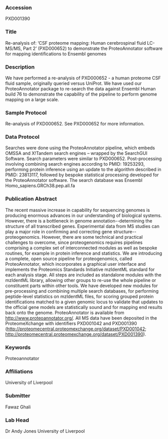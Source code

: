 ### Accession
PXD001390

### Title
Re-analysis of: ‘CSF proteome mapping: Human cerebrospinal fluid LC-MS/MS, Part 2’ (PXD000652) to demonstrate the ProteoAnnotator software for mapping identifications to Ensembl genomes

### Description
We have performed a re-analysis of PXD000652 - a human proteome CSF fluid sample, originally queried versus UniProt. We have used our ProteoAnnotator package to re-search the data against Ensembl Human build 76 to demonstrate the capability of the pipeline to perform genome mapping on a large scale.

### Sample Protocol
Re-analysis of PXD000652. See PXD000652 for more information.

### Data Protocol
Searches were done using the ProteoAnnotator pipeline, which embeds OMSSA and X!Tandem search engines – wrapped by the SearchGUI Software. Search parameters were similar to PXD000652. Post-processing involving combining search engines according to PMID: 19253293, performing protein inference using an update to the algorithm described in PMID: 23813117, followed by bespoke statistical processing developed for the ProteoAnnotator software. The search database was Ensembl Homo_sapiens.GRCh38.pep.all.fa

### Publication Abstract
The recent massive increase in capability for sequencing genomes is producing enormous advances in our understanding of biological systems. However, there is a bottleneck in genome annotation--determining the structure of all transcribed genes. Experimental data from MS studies can play a major role in confirming and correcting gene structure--proteogenomics. However, there are some technical and practical challenges to overcome, since proteogenomics requires pipelines comprising a complex set of interconnected modules as well as bespoke routines, for example in protein inference and statistics. We are introducing a complete, open source pipeline for proteogenomics, called ProteoAnnotator, which incorporates a graphical user interface and implements the Proteomics Standards Initiative mzIdentML standard for each analysis stage. All steps are included as standalone modules with the mzIdentML library, allowing other groups to re-use the whole pipeline or constituent parts within other tools. We have developed new modules for pre-processing and combining multiple search databases, for performing peptide-level statistics on mzIdentML files, for scoring grouped protein identifications matched to a given genomic locus to validate that updates to the official gene models are statistically sound and for mapping end results back onto the genome. ProteoAnnotator is available from http://www.proteoannotator.org/. All MS data have been deposited in the ProteomeXchange with identifiers PXD001042 and PXD001390 (http://proteomecentral.proteomexchange.org/dataset/PXD001042; http://proteomecentral.proteomexchange.org/dataset/PXD001390).

### Keywords
Proteoannotator

### Affiliations
University of Liverpool

### Submitter
Fawaz Ghali

### Lab Head
Dr Andy Jones
University of Liverpool



